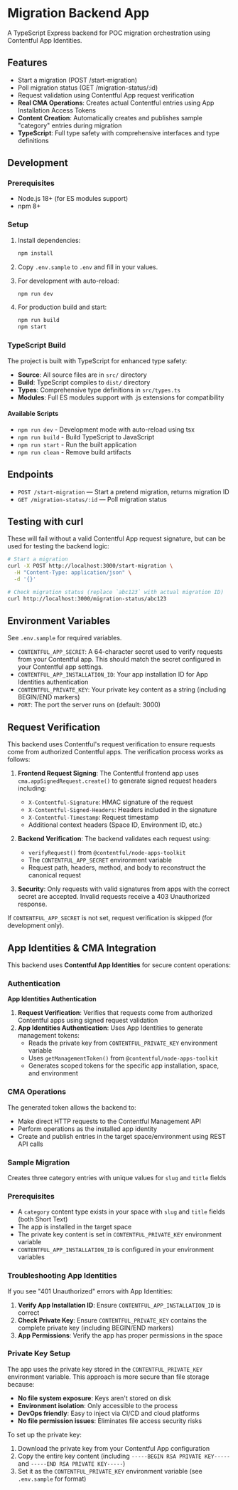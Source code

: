 # Migration Backend App

A TypeScript Express backend for POC migration orchestration using Contentful App Identities.

## Features

- Start a migration (POST /start-migration)
- Poll migration status (GET /migration-status/:id)
- Request validation using Contentful App request verification
- **Real CMA Operations**: Creates actual Contentful entries using App Installation Access Tokens
- **Content Creation**: Automatically creates and publishes sample "category" entries during migration
- **TypeScript**: Full type safety with comprehensive interfaces and type definitions

## Development

### Prerequisites

- Node.js 18+ (for ES modules support)
- npm 8+

### Setup

1. Install dependencies:

   ```sh
   npm install
   ```

2. Copy `.env.sample` to `.env` and fill in your values.

3. For development with auto-reload:

   ```sh
   npm run dev
   ```

4. For production build and start:
   ```sh
   npm run build
   npm start
   ```

### TypeScript Build

The project is built with TypeScript for enhanced type safety:

- **Source**: All source files are in `src/` directory
- **Build**: TypeScript compiles to `dist/` directory
- **Types**: Comprehensive type definitions in `src/types.ts`
- **Modules**: Full ES modules support with .js extensions for compatibility

#### Available Scripts

- `npm run dev` - Development mode with auto-reload using tsx
- `npm run build` - Build TypeScript to JavaScript
- `npm run start` - Run the built application
- `npm run clean` - Remove build artifacts

## Endpoints

- `POST /start-migration` — Start a pretend migration, returns migration ID
- `GET /migration-status/:id` — Poll migration status

## Testing with curl

These will fail without a valid Contentful App request signature, but can be used for testing the backend logic:

```bash
# Start a migration
curl -X POST http://localhost:3000/start-migration \
  -H "Content-Type: application/json" \
  -d '{}'

# Check migration status (replace `abc123` with actual migration ID)
curl http://localhost:3000/migration-status/abc123
```

## Environment Variables

See `.env.sample` for required variables.

- `CONTENTFUL_APP_SECRET`: A 64-character secret used to verify requests from your Contentful app. This should match the secret configured in your Contentful app settings.
- `CONTENTFUL_APP_INSTALLATION_ID`: Your app installation ID for App Identities authentication
- `CONTENTFUL_PRIVATE_KEY`: Your private key content as a string (including BEGIN/END markers)
- `PORT`: The port the server runs on (default: 3000)

## Request Verification

This backend uses Contentful's request verification to ensure requests come from authorized Contentful apps. The verification process works as follows:

1. **Frontend Request Signing**: The Contentful frontend app uses `cma.appSignedRequest.create()` to generate signed request headers including:

   - `X-Contentful-Signature`: HMAC signature of the request
   - `X-Contentful-Signed-Headers`: Headers included in the signature
   - `X-Contentful-Timestamp`: Request timestamp
   - Additional context headers (Space ID, Environment ID, etc.)

2. **Backend Verification**: The backend validates each request using:

   - `verifyRequest()` from `@contentful/node-apps-toolkit`
   - The `CONTENTFUL_APP_SECRET` environment variable
   - Request path, headers, method, and body to reconstruct the canonical request

3. **Security**: Only requests with valid signatures from apps with the correct secret are accepted. Invalid requests receive a 403 Unauthorized response.

If `CONTENTFUL_APP_SECRET` is not set, request verification is skipped (for development only).

## App Identities & CMA Integration

This backend uses **Contentful App Identities** for secure content operations:

### Authentication

**App Identities Authentication**

1. **Request Verification**: Verifies that requests come from authorized Contentful apps using signed request validation
2. **App Identities Authentication**: Uses App Identities to generate management tokens:
   - Reads the private key from `CONTENTFUL_PRIVATE_KEY` environment variable
   - Uses `getManagementToken()` from `@contentful/node-apps-toolkit`
   - Generates scoped tokens for the specific app installation, space, and environment

### CMA Operations

The generated token allows the backend to:

- Make direct HTTP requests to the Contentful Management API
- Perform operations as the installed app identity
- Create and publish entries in the target space/environment using REST API calls

### Sample Migration

Creates three category entries with unique values for `slug` and `title` fields

### Prerequisites

- A `category` content type exists in your space with `slug` and `title` fields (both Short Text)
- The app is installed in the target space
- The private key content is set in `CONTENTFUL_PRIVATE_KEY` environment variable
- `CONTENTFUL_APP_INSTALLATION_ID` is configured in your environment variables

### Troubleshooting App Identities

If you see "401 Unauthorized" errors with App Identities:

1. **Verify App Installation ID**: Ensure `CONTENTFUL_APP_INSTALLATION_ID` is correct
2. **Check Private Key**: Ensure `CONTENTFUL_PRIVATE_KEY` contains the complete private key (including BEGIN/END markers)
3. **App Permissions**: Verify the app has proper permissions in the space

### Private Key Setup

The app uses the private key stored in the `CONTENTFUL_PRIVATE_KEY` environment variable. This approach is more secure than file storage because:

- **No file system exposure**: Keys aren't stored on disk
- **Environment isolation**: Only accessible to the process
- **DevOps friendly**: Easy to inject via CI/CD and cloud platforms
- **No file permission issues**: Eliminates file access security risks

To set up the private key:

1. Download the private key from your Contentful App configuration
2. Copy the entire key content (including `-----BEGIN RSA PRIVATE KEY-----` and `-----END RSA PRIVATE KEY-----`)
3. Set it as the `CONTENTFUL_PRIVATE_KEY` environment variable (see `.env.sample` for format)

```

```
